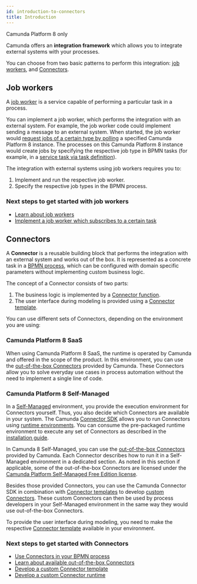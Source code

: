 ```yaml
---
id: introduction-to-connectors
title: Introduction
---
```


<span class="badge badge--cloud">Camunda Platform 8 only</span>

Camunda offers an **integration framework** which allows you to integrate external systems with your processes.

You can choose from two basic patterns to perform this integration: [job workers](#job-workers), and [Connectors](#connectors).

## Job workers

A [job worker](../concepts/job-workers.md) is a service capable of performing a particular task in a process.

You can implement a job worker, which performs the integration with an external system. For example, the job worker code could implement sending a message to an external system. When started, the job worker would [request jobs of a certain type by polling](../concepts/job-workers.md#long-polling) a specified Camunda Platform 8 instance. The processes on this Camunda Platform 8 instance would create jobs by specifying the respective job type in BPMN tasks (for example, in a [service task via task definition](../../modeler/bpmn/service-tasks#task-definition)).

The integration with external systems using job workers requires you to:

1. Implement and run the respective job worker.
2. Specify the respective job types in the BPMN process.

### Next steps to get started with job workers

- [Learn about job workers](../concepts/job-workers.md)
- [Implement a job worker which subscribes to a certain task](../../best-practices/development/connecting-the-workflow-engine-with-your-world#subscribing-to-tasks-using-a-job-worker)

## Connectors

A **Connector** is a reusable building block that performs the integration with an external system and works out of the box. It is represented as a concrete task in a [BPMN process](../concepts/processes.md), which can be configured with domain specific parameters without implementing custom business logic.

The concept of a Connector consists of two parts:

1. The business logic is implemented by a [Connector function](./connectors/custom-built-connectors/connector-sdk.md#runtime-logic).
2. The user interface during modeling is provided using a [Connector template](./connectors/custom-built-connectors/connector-templates.md).

You can use different sets of Connectors, depending on the environment you are using:

### Camunda Platform 8 SaaS

When using Camunda Platform 8 SaaS, the runtime is operated by Camunda and offered in the scope of the product. In this environment, you can use the [out-of-the-box Connectors](./connectors/out-of-the-box-connectors/available-connectors-overview.md) provided by Camunda. These Connectors allow you to solve everyday use cases in process automation without the need to implement a single line of code.

### Camunda Platform 8 Self-Managed

In a [Self-Managed](/self-managed/about-self-managed.md) environment, you provide the execution environment for Connectors yourself. Thus, you also decide which Connectors are available in your system.
The Camunda [Connector SDK](./connectors/custom-built-connectors/connector-sdk.md) allows you to run Connectors using [runtime environments](./connectors/custom-built-connectors/connector-sdk.md#runtime-environments).
You can consume the pre-packaged runtime environment to execute any set of Connectors as described in the [installation guide](/self-managed/platform-deployment/platform-8-deployment.md).

In Camunda 8 Self-Managed, you can use the [out-of-the-box Connectors](./connectors/out-of-the-box-connectors/available-connectors-overview.md) provided by Camunda. Each Connector describes how to run it in a Self-Managed environment in a dedicated section.
As noted in this section if applicable, some of the out-of-the-box Connectors are licensed under the [Camunda Platform Self-Managed Free Edition license](https://camunda.com/legal/terms/cloud-terms-and-conditions/camunda-cloud-self-managed-free-edition-terms/).

Besides those provided Connectors, you can use the Camunda Connector SDK in combination with [Connector templates](./connectors/custom-built-connectors/connector-templates.md) to develop [custom Connectors](./connectors/custom-built-connectors/connector-sdk.md#creating-a-custom-connector).
These custom Connectors can then be used by process developers in your Self-Managed environment in the same way they would use out-of-the-box Connectors.

To provide the user interface during modeling, you need to make the respective [Connector template](./connectors/custom-built-connectors/connector-templates.md#providing-and-using-connector-templates) available in your environment.

### Next steps to get started with Connectors

- [Use Connectors in your BPMN process](./connectors/use-connectors.md)
- [Learn about available out-of-the-box Connectors](./connectors/out-of-the-box-connectors/available-connectors-overview.md)
- [Develop a custom Connector template](./connectors/custom-built-connectors/connector-templates.md)
- [Develop a custom Connector runtime](./connectors/custom-built-connectors/connector-sdk.md)
